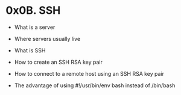 # 0x0B. SSH

* What is a server

* Where servers usually live

* What is SSH

* How to create an SSH RSA key pair

* How to connect to a remote host using an SSH RSA key pair

* The advantage of using #!/usr/bin/env bash instead of /bin/bash
